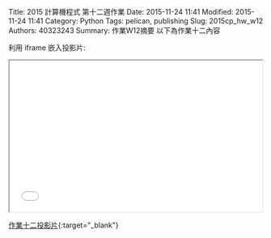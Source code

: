 Title: 2015 計算機程式 第十二週作業
Date: 2015-11-24 11:41
Modified: 2015-11-24 11:41
Category: Python
Tags: pelican, publishing
Slug: 2015cp_hw_w12
Authors: 40323243
Summary: 作業W12摘要
以下為作業十二內容

利用 iframe 嵌入投影片:

<iframe src="simplest12.html" width="500" height="300"></iframe>

[作業十二投影片](simplest12.html){:target="_blank"}
